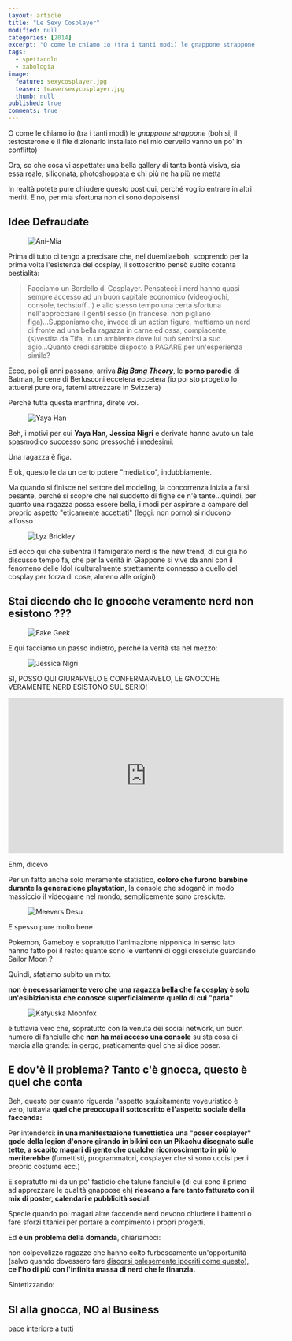 ```yaml
---
layout: article
title: "Le Sexy Cosplayer"
modified: null
categories: [2014]
excerpt: "O come le chiamo io (tra i tanti modi) le gnappone strappone (boh si, il testosterone e il file dizionario installato..."
tags:
  - spettacolo
  - xabologia
image: 
  feature: sexycosplayer.jpg
  teaser: teasersexycosplayer.jpg
  thumb: null
published: true
comments: true
---
```


O come le chiamo io (tra i tanti modi) le _gnappone strappone_ (boh si, il testosterone e il file dizionario installato nel mio cervello vanno un po' in conflitto)

Ora, so che cosa vi aspettate: una bella gallery di tanta bontà visiva, sia essa reale, siliconata, photoshoppata e chi più ne ha più ne metta

In realtà potete pure chiudere questo post qui, perché voglio entrare in altri meriti. E no, per mia sfortuna non ci sono doppisensi

## Idee Defraudate 

<figure>
<img src="http://3.bp.blogspot.com/-eU8p-LTqZlU/VEY9k4eYJnI/AAAAAAAAKcE/Utug3g4DzvE/s1600/ani-mia2.jpg" alt="Ani-Mia">
</figure>

Prima di tutto ci tengo a precisare che, nel duemilaeboh, scoprendo per la prima volta l'esistenza del cosplay, il sottoscritto pensò subito cotanta bestialità:

>Facciamo un Bordello di Cosplayer. Pensateci: i nerd hanno quasi sempre accesso ad un buon capitale economico (videogiochi, console, techstuff...) e allo stesso tempo una certa sfortuna nell'approcciare il gentil sesso (in francese: non pigliano figa)...Supponiamo che, invece di un action figure, mettiamo un nerd di fronte ad una bella ragazza in carne ed ossa, compiacente, (s)vestita da Tifa, in un ambiente dove lui può sentirsi a suo agio...Quanto credi sarebbe disposto a PAGARE per un'esperienza simile?

Ecco, poi gli anni passano, arriva _**Big Bang Theory**_, le **porno parodie** di Batman, le cene di Berlusconi eccetera eccetera (io poi sto progetto lo attuerei pure ora, fatemi attrezzare in Svizzera)

Perché tutta questa manfrina, direte voi.

<figure>
<img src="http://2.bp.blogspot.com/-fw2DkePV1xE/VEY7o0eIU6I/AAAAAAAAKbo/XD70NK9mMYI/s1600/Chun-Li_-yaya_han-400x533.jpg" alt="Yaya Han">
</figure>

Beh, i motivi per cui **Yaya Han**, **Jessica Nigri** e derivate hanno avuto un tale spasmodico successo sono pressoché i medesimi:

Una ragazza è figa.

E ok, questo le da un certo potere "mediatico", indubbiamente.

Ma quando si finisce nel settore del modeling, la concorrenza inizia a farsi pesante, perché si scopre che nel suddetto di fighe ce n'è tante...quindi, per quanto una ragazza possa essere bella, i modi per aspirare a campare del proprio aspetto "eticamente accettati" (leggi: non porno) si riducono all'osso

<figure>
<img src="http://3.bp.blogspot.com/-_iM4Y4VgZHc/VEZIDztpZQI/AAAAAAAAKcw/74K41N7gRUk/s1600/lyzbrickley.jpg" alt="Lyz Brickley">
</figure>

Ed ecco qui che subentra il famigerato nerd is the new trend, di cui già ho discusso tempo fa, che per la verità in Giappone si vive da anni con il fenomeno delle Idol (culturalmente strettamente connesso a quello del cosplay per forza di cose, almeno alle origini)

## Stai dicendo che le gnocche veramente nerd non esistono ???

<figure>
<img src="http://1.bp.blogspot.com/-lgjS-H1Ga2Q/VEZJYXiWDKI/AAAAAAAAKc8/VVJT0oDIhPI/s1600/confession.png" alt="Fake Geek">
</figure>

E qui facciamo un passo indietro, perché la verità sta nel mezzo:

<figure>
<img src="http://4.bp.blogspot.com/-FH0mawxk4TA/VEY8HjTGrBI/AAAAAAAAKbw/3tmUSwU7Mw0/s1600/jessicanigri.jpg" alt="Jessica Nigri">
</figure>

SI, POSSO QUI GIURARVELO E CONFERMARVELO, LE GNOCCHE VERAMENTE NERD ESISTONO SUL SERIO!

<iframe width="560" height="315" src="https://www.youtube.com/embed/KllWZWyWxQM" frameborder="0" allowfullscreen></iframe>

Ehm, dicevo

Per un fatto anche solo meramente statistico, **coloro che furono bambine durante la generazione playstation**, la console che sdoganò in modo massiccio il videogame nel mondo, semplicemente sono cresciute.

<figure>
<img src="http://3.bp.blogspot.com/-D03LvRxKo4k/VEZFZg1PiKI/AAAAAAAAKck/lUSUv1s90hQ/s1600/Meevers%2BDesu%2BCosplay.jpg" alt="Meevers Desu">
</figure>

E spesso pure molto bene

Pokemon, Gameboy e sopratutto l'animazione nipponica in senso lato hanno fatto poi il resto: quante sono le ventenni di oggi cresciute guardando Sailor Moon ?

Quindi, sfatiamo subito un mito:

**non è necessariamente vero che una ragazza bella che fa cosplay è solo un'esibizionista che conosce superficialmente quello di cui "parla"**

<figure>
<img src="http://3.bp.blogspot.com/-hXjfKKCDKaM/VEZB3ez1lMI/AAAAAAAAKcQ/3nGuY8uHOBQ/s1600/katyuska%2Bmoonfox.jpg" alt="Katyuska Moonfox">
</figure>

è tuttavia vero che, sopratutto con la venuta dei social network, un buon numero di fanciulle che **non ha mai acceso una console** su sta cosa ci marcia alla grande: in gergo, praticamente quel che si dice poser.


## E dov'è il problema? Tanto c'è gnocca, questo è quel che conta

Beh, questo per quanto riguarda l'aspetto squisitamente voyeuristico è vero, tuttavia **quel che preoccupa il sottoscritto è l'aspetto sociale della faccenda:**

Per intenderci: **in una manifestazione fumettistica una "poser cosplayer" gode della legion d'onore girando in bikini con un Pikachu disegnato sulle tette, a scapito magari di gente che qualche riconoscimento in più lo meriterebbe** (fumettisti, programmatori, cosplayer che si sono uccisi per il proprio costume ecc.)

E sopratutto mi da un po' fastidio che talune fanciulle (di cui sono il primo ad apprezzare le qualità gnappose eh) **riescano a fare tanto fatturato con il mix di poster, calendari e pubblicità social.**

Specie quando poi magari altre faccende nerd devono chiudere i battenti o fare sforzi titanici per portare a compimento i propri progetti.

Ed **è un problema della domanda**, chiariamoci:

non colpevolizzo ragazze che hanno colto furbescamente un'opportunità (salvo quando dovessero fare [discorsi palesemente ipocriti come questo](https://www.facebook.com/OfficialJessicaNigri/posts/10152644732002533)), **ce l'ho di più con l'infinita massa di nerd che le finanzia.**

Sintetizzando:

## SI alla gnocca, NO al Business

pace interiore a tutti